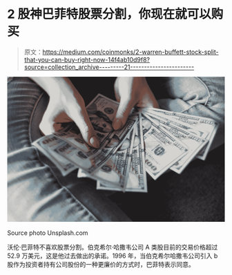 # 2 股神巴菲特股票分割，你现在就可以购买

> 原文：<https://medium.com/coinmonks/2-warren-buffett-stock-split-that-you-can-buy-right-now-14f4ab10d9f8?source=collection_archive---------21----------------------->

![](img/3bb59ca1ef79ed4a4e4b06a92a760248.png)

Source photo Unsplash.com

沃伦·巴菲特不喜欢股票分割。伯克希尔·哈撒韦公司 A 类股目前的交易价格超过 52.9 万美元，这是他过去做出的承诺。1996 年，当伯克希尔哈撒韦公司引入 b 股作为投资者持有公司股份的一种更廉价的方式时，巴菲特表示同意。